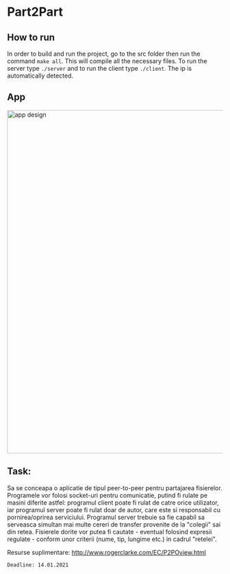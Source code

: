 # Part2Part

## How to run

In order to build and run the project, go to the src folder then run the command `make all`. This will compile all the necessary files. To run the server type `./server` and to run the client type `./client`. The ip is automatically detected.

## App

<img alt="app design" src="https://i.postimg.cc/Xv1M3Fvb/Screenshot-from-2021-01-06-11-34-55.png" width="800">


## Task:

Sa se conceapa o aplicatie de tipul peer-to-peer pentru partajarea fisierelor. Programele vor folosi socket-uri pentru comunicatie, putind fi rulate pe masini diferite astfel: programul client poate fi rulat de catre orice utilizator, iar programul server poate fi rulat doar de autor, care este si responsabil cu pornirea/oprirea serviciului. Programul server trebuie sa fie capabil sa serveasca simultan mai multe cereri de transfer provenite de la "colegii" sai din retea. Fisierele dorite vor putea fi cautate - eventual folosind expresii regulate - conform unor criterii (nume, tip, lungime etc.) in cadrul "retelei".

Resurse suplimentare: http://www.rogerclarke.com/EC/P2POview.html

```Deadline: 14.01.2021```
